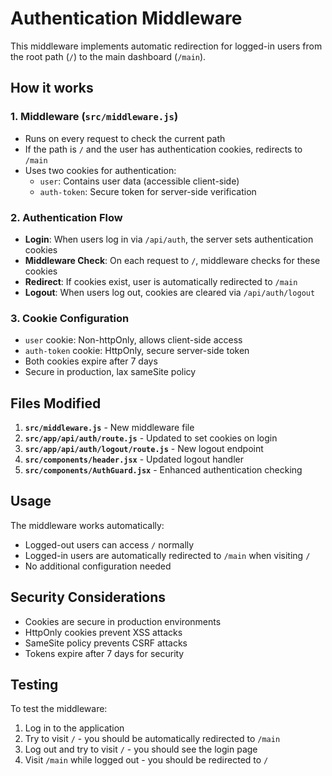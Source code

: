 # Authentication Middleware

This middleware implements automatic redirection for logged-in users from the root path (`/`) to the main dashboard (`/main`).

## How it works

### 1. Middleware (`src/middleware.js`)
- Runs on every request to check the current path
- If the path is `/` and the user has authentication cookies, redirects to `/main`
- Uses two cookies for authentication:
  - `user`: Contains user data (accessible client-side)
  - `auth-token`: Secure token for server-side verification

### 2. Authentication Flow
- **Login**: When users log in via `/api/auth`, the server sets authentication cookies
- **Middleware Check**: On each request to `/`, middleware checks for these cookies
- **Redirect**: If cookies exist, user is automatically redirected to `/main`
- **Logout**: When users log out, cookies are cleared via `/api/auth/logout`

### 3. Cookie Configuration
- `user` cookie: Non-httpOnly, allows client-side access
- `auth-token` cookie: HttpOnly, secure server-side token
- Both cookies expire after 7 days
- Secure in production, lax sameSite policy

## Files Modified

1. **`src/middleware.js`** - New middleware file
2. **`src/app/api/auth/route.js`** - Updated to set cookies on login
3. **`src/app/api/auth/logout/route.js`** - New logout endpoint
4. **`src/components/header.jsx`** - Updated logout handler
5. **`src/components/AuthGuard.jsx`** - Enhanced authentication checking

## Usage

The middleware works automatically:
- Logged-out users can access `/` normally
- Logged-in users are automatically redirected to `/main` when visiting `/`
- No additional configuration needed

## Security Considerations

- Cookies are secure in production environments
- HttpOnly cookies prevent XSS attacks
- SameSite policy prevents CSRF attacks
- Tokens expire after 7 days for security

## Testing

To test the middleware:
1. Log in to the application
2. Try to visit `/` - you should be automatically redirected to `/main`
3. Log out and try to visit `/` - you should see the login page
4. Visit `/main` while logged out - you should be redirected to `/`
